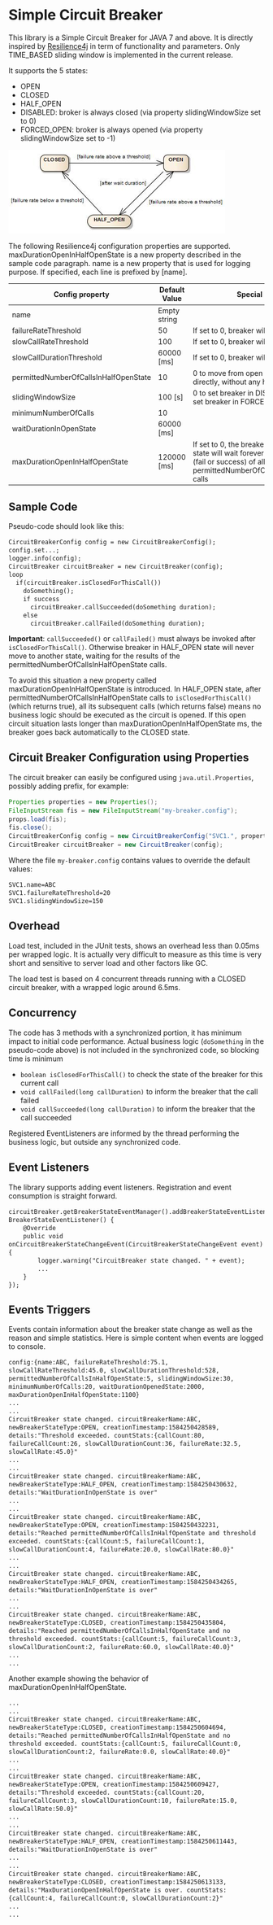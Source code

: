 # Simple Circuit Breaker

This library is a Simple Circuit Breaker for JAVA 7 and above. It is directly inspired by [Resilience4j](https://resilience4j.readme.io/docs/circuitbreaker) in term of functionality and parameters. Only TIME_BASED sliding window is implemented in the current release.

It supports the 5 states:
  - OPEN
  - CLOSED
  - HALF_OPEN
  - DISABLED: broker is always closed (via property slidingWindowSize set to 0)
  - FORCED_OPEN: broker is always opened (via property slidingWindowSize set to -1)

![State Machine](./state_machine.jpg)


The following Resilience4j configuration properties are supported.
maxDurationOpenInHalfOpenState is a new property described in the sample code paragraph.
name is a new property that is used for logging purpose. If specified, each line is prefixed by [name].

| Config property | Default Value | Special Values |
| ------------- | ------------- | --------|
| name | Empty string | |
| failureRateThreshold  | 50  | If set to 0, breaker will ignore failures |
| slowCallRateThreshold  | 100 | If set to 0, breaker will ignore slow calls |
| slowCallDurationThreshold  | 60000 [ms] | If set to 0, breaker will ignore slow calls |
| permittedNumberOfCallsInHalfOpenState  | 10 | 0 to move from open to closed state directly, without any half-open state |
| slidingWindowSize  | 100 [s] | 0 to set breaker in DISABLED state, -1 to set breaker in FORCED_OPEN state |
| minimumNumberOfCalls  | 10 | |
| waitDurationInOpenState  | 60000 [ms] | |
| maxDurationOpenInHalfOpenState | 120000 [ms] | If set to 0, the breaker in HALF_OPEN state will wait forever for the outcome (fail or success) of all the permittedNumberOfCallsInHalfOpenState calls |


## Sample Code
Pseudo-code should look like this:

```
CircuitBreakerConfig config = new CircuitBreakerConfig();
config.set...;
logger.info(config);
CircuitBreaker circuitBreaker = new CircuitBreaker(config);
loop
  if(circuitBreaker.isClosedForThisCall())
    doSomething();
    if success
      circuitBreaker.callSucceeded(doSomething duration);
    else
      circuitBreaker.callFailed(doSomething duration);
```

**Important**: `callSucceeded()` or `callFailed()` must always be invoked after `isClosedForThisCall()`. Otherwise breaker in HALF_OPEN state will never move to another state, waiting for the results of the permittedNumberOfCallsInHalfOpenState calls.

To avoid this situation a new property called maxDurationOpenInHalfOpenState is introduced. In HALF_OPEN state, after permittedNumberOfCallsInHalfOpenState calls to `isClosedForThisCall()` (which returns true), all its subsequent calls (which returns false) means no business logic should be executed as the circuit is opened. If this open circuit situation lasts longer than maxDurationOpenInHalfOpenState ms, the breaker goes back automatically to the CLOSED state.

## Circuit Breaker Configuration using Properties
The circuit breaker can easily be configured using `java.util.Properties`, possibly adding prefix, for example:

```java
Properties properties = new Properties();
FileInputStream fis = new FileInputStream("my-breaker.config");
props.load(fis);
fis.close();
CircuitBreakerConfig config = new CircuitBreakerConfig("SVC1.", properties);
CircuitBreaker circuitBreaker = new CircuitBreaker(config);
```

Where the file `my-breaker.config` contains values to override the default values:

```
SVC1.name=ABC
SVC1.failureRateThreshold=20
SVC1.slidingWindowSize=150
```

## Overhead
Load test, included in the JUnit tests, shows an overhead less than 0.05ms per wrapped logic. It is actually very difficult to measure as this time is very short and sensitive to server load and other factors like GC.

The load test is based on 4 concurrent threads running with a CLOSED circuit breaker, with a wrapped logic around 6.5ms.

## Concurrency
The code has 3 methods with a synchronized portion, it has minimum impact to initial code performance. Actual business logic (`doSomething` in the pseudo-code above) is not included in the synchronized code, so blocking time is minimum
  - `boolean isClosedForThisCall()` to check the state of the breaker for this current call
  - `void callFailed(long callDuration)` to inform the breaker that the call failed
  - `void callSucceeded(long callDuration)` to inform the breaker that the call succeeded

Registered EventListeners are informed by the thread performing the business logic, but outside any synchronized code. 

## Event Listeners
The library supports adding event listeners. Registration and event consumption is straight forward.

```
circuitBreaker.getBreakerStateEventManager().addBreakerStateEventListener(new BreakerStateEventListener() {
    @Override
    public void onCircuitBreakerStateChangeEvent(CircuitBreakerStateChangeEvent event) {
        logger.warning("CircuitBreaker state changed. " + event);
        ...
    }
});
```

## Events Triggers
Events contain information about the breaker state change as well as the reason and simple statistics. Here is simple content when events are logged to console.

```
config:{name:ABC, failureRateThreshold:75.1, slowCallRateThreshold:45.0, slowCallDurationThreshold:528, permittedNumberOfCallsInHalfOpenState:5, slidingWindowSize:30, minimumNumberOfCalls:20, waitDurationOpenedState:2000, maxDurationOpenInHalfOpenState:1100}
...
...
CircuitBreaker state changed. circuitBreakerName:ABC, newBreakerStateType:OPEN, creationTimestamp:1584250428589, details:"Threshold exceeded. countStats:{callCount:80, failureCallCount:26, slowCallDurationCount:36, failureRate:32.5, slowCallRate:45.0}"
...
...
CircuitBreaker state changed. circuitBreakerName:ABC, newBreakerStateType:HALF_OPEN, creationTimestamp:1584250430632, details:"WaitDurationInOpenState is over"
...
...
CircuitBreaker state changed. circuitBreakerName:ABC, newBreakerStateType:OPEN, creationTimestamp:1584250432231, details:"Reached permittedNumberOfCallsInHalfOpenState and threshold exceeded. countStats:{callCount:5, failureCallCount:1, slowCallDurationCount:4, failureRate:20.0, slowCallRate:80.0}"
...
...
CircuitBreaker state changed. circuitBreakerName:ABC, newBreakerStateType:HALF_OPEN, creationTimestamp:1584250434265, details:"WaitDurationInOpenState is over"
...
...
CircuitBreaker state changed. circuitBreakerName:ABC, newBreakerStateType:CLOSED, creationTimestamp:1584250435804, details:"Reached permittedNumberOfCallsInHalfOpenState and no threshold exceeded. countStats:{callCount:5, failureCallCount:3, slowCallDurationCount:2, failureRate:60.0, slowCallRate:40.0}"
...
...
```

Another example showing the behavior of maxDurationOpenInHalfOpenState.

```
...
...
CircuitBreaker state changed. circuitBreakerName:ABC, newBreakerStateType:CLOSED, creationTimestamp:1584250604694, details:"Reached permittedNumberOfCallsInHalfOpenState and no threshold exceeded. countStats:{callCount:5, failureCallCount:0, slowCallDurationCount:2, failureRate:0.0, slowCallRate:40.0}"
...
...
CircuitBreaker state changed. circuitBreakerName:ABC, newBreakerStateType:OPEN, creationTimestamp:1584250609427, details:"Threshold exceeded. countStats:{callCount:20, failureCallCount:3, slowCallDurationCount:10, failureRate:15.0, slowCallRate:50.0}"
...
...
CircuitBreaker state changed. circuitBreakerName:ABC, newBreakerStateType:HALF_OPEN, creationTimestamp:1584250611443, details:"WaitDurationInOpenState is over"
...
...
CircuitBreaker state changed. circuitBreakerName:ABC, newBreakerStateType:CLOSED, creationTimestamp:1584250613133, details:"MaxDurationOpenInHalfOpenState is over. countStats:{callCount:4, failureCallCount:0, slowCallDurationCount:2}"
...
...
```